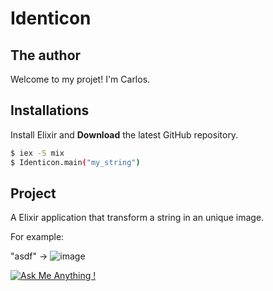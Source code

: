 # Identicon

## The author
Welcome to my projet! I'm Carlos.  


## Installations

Install Elixir and **Download** the latest GitHub repository.

```bash
$ iex -S mix
$ Identicon.main("my_string")
```
## Project
A Elixir application that transform a string in an unique image.

For example:

"asdf" -> 
![image](https://user-images.githubusercontent.com/4956055/176962528-bc464af5-6765-49b9-86f1-34ab61e0f884.png)





[![Ask Me Anything !](https://img.shields.io/badge/Ask%20me-anything-1abc9c.svg)](https://github.com/carsimoes/)
